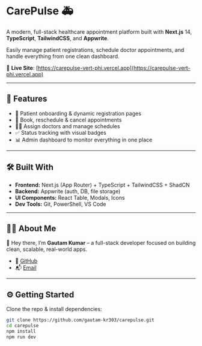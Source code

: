 ﻿# CarePulse 🚑
 

A modern, full-stack healthcare appointment platform built with **Next.js** 14, **TypeScript**, **TailwindCSS**, and **Appwrite**.

Easily manage patient registrations, schedule doctor appointments, and handle everything from one clean dashboard.

🔗 **Live Site**: [https://carepulse-vert-phi.vercel.app](https://carepulse-vert-phi.vercel.app)

---

## 🚀 Features

- 👤 Patient onboarding & dynamic registration pages
- 📅 Book, reschedule & cancel appointments
- 🧑‍⚕️ Assign doctors and manage schedules
- ✅ Status tracking with visual badges
- 📊 Admin dashboard to monitor everything in one place

---

## 🛠️ Built With

- **Frontend:** Next.js (App Router) + TypeScript + TailwindCSS + ShadCN
- **Backend:** Appwrite (auth, DB, file storage)
- **UI Components:** React Table, Modals, Icons
- **Dev Tools:** Git, PowerShell, VS Code

---
## 🙋‍♂️ About Me

👋 Hey there, I’m **Gautam Kumar** – a full-stack developer focused on building clean, scalable, real-world apps.

- 💼 [GitHub](https://github.com/gautam-kr303)  
- 📬 [Email](mailto:gautam.kr0718@email.com)

---



## ⚙️ Getting Started

Clone the repo & install dependencies:

```bash
git clone https://github.com/gautam-kr303/carepulse.git
cd carepulse
npm install
npm run dev








